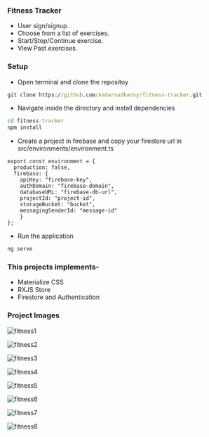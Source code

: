 ### Fitness Tracker
- User sign/signup.
- Choose from a list of exercises.
- Start/Stop/Continue exercise.
- View Past exercises.

### Setup
- Open terminal and clone the repositoy
```cmd
git clone https://github.com/kedarnadkarny/fitness-tracker.git
```

- Navigate inside the directory and install dependencies
```cmd
cd fitness-tracker
npm install
```

- Create a project in firebase and copy your firestore url in src/environments/environment.ts
```
export const environment = {
  production: false,
  firebase: {
    apiKey: "firebase-key",
    authDomain: "firebase-domain",
    databaseURL: "firebase-db-url",
    projectId: "project-id",
    storageBucket: "bucket",
    messagingSenderId: "message-id"
    }
};
```


- Run the application
```cmd
ng serve
```

### This projects implements-
- Materialize CSS
- RXJS Store
- Firestore and Authentication

### Project Images

![fitness1](https://github.com/kedarnadkarny/fitness-tracker/tree/master/src/assets/images/fitness1.png)

![fitness2](https://github.com/kedarnadkarny/fitness-tracker/tree/master/src/assets/images/fitness2.png)

![fitness3](https://github.com/kedarnadkarny/fitness-tracker/tree/master/src/assets/images/fitness3.png)

![fitness4](https://github.com/kedarnadkarny/fitness-tracker/tree/master/src/assets/images/fitness4.png)

![fitness5](https://github.com/kedarnadkarny/fitness-tracker/tree/master/src/assets/images/fitness5.png)

![fitness6](https://github.com/kedarnadkarny/fitness-tracker/tree/master/src/assets/images/fitness6.png)

![fitness7](https://github.com/kedarnadkarny/fitness-tracker/tree/master/src/assets/images/fitness7.png)

![fitness8](https://github.com/kedarnadkarny/fitness-tracker/tree/master/src/assets/images/fitness8.png)